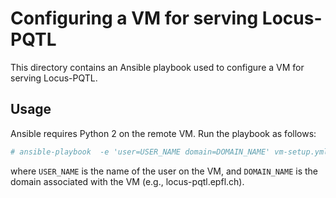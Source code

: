 # Configuring a VM for serving Locus-PQTL

This directory contains an Ansible playbook used to configure a VM for serving Locus-PQTL.

## Usage

Ansible requires Python 2 on the remote VM. Run the playbook as follows:

```bash
# ansible-playbook  -e 'user=USER_NAME domain=DOMAIN_NAME' vm-setup.yml
```

where `USER_NAME` is the name of the user on the VM, and `DOMAIN_NAME` is the domain associated with the VM (e.g., locus-pqtl.epfl.ch).
